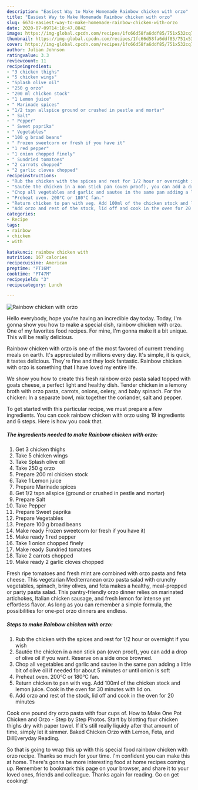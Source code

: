 ```yaml
---
description: "Easiest Way to Make Homemade Rainbow chicken with orzo"
title: "Easiest Way to Make Homemade Rainbow chicken with orzo"
slug: 6674-easiest-way-to-make-homemade-rainbow-chicken-with-orzo
date: 2020-07-09T14:18:47.884Z
image: https://img-global.cpcdn.com/recipes/1fc66d58fa6ddf85/751x532cq70/rainbow-chicken-with-orzo-recipe-main-photo.jpg
thumbnail: https://img-global.cpcdn.com/recipes/1fc66d58fa6ddf85/751x532cq70/rainbow-chicken-with-orzo-recipe-main-photo.jpg
cover: https://img-global.cpcdn.com/recipes/1fc66d58fa6ddf85/751x532cq70/rainbow-chicken-with-orzo-recipe-main-photo.jpg
author: Julian Johnson
ratingvalue: 3.3
reviewcount: 11
recipeingredient:
- "3 chicken thighs"
- "5 chicken wings"
- "Splash olive oil"
- "250 g orzo"
- "200 ml chicken stock"
- "1 Lemon juice"
- " Marinade spices"
- "1/2 tspn allspice ground or crushed in pestle and mortar"
- " Salt"
- " Pepper"
- " Sweet paprika"
- " Vegetables"
- "100 g broad beans"
- " Frozen sweetcorn or fresh if you have it"
- "1 red pepper"
- "1 onion chopped finely"
- " Sundried tomatoes"
- "2 carrots chopped"
- "2 garlic cloves chopped"
recipeinstructions:
- "Rub the chicken with the spices and rest for 1/2 hour or overnight if you wish"
- "Sautée the chicken in a non stick pan (oven proof), you can add a drop of olive oil if you want. Reserve on a side once browned."
- "Chop all vegetables and garlic and sautee in the same pan adding a little bit of olive oil if needed for about 5 minutes or until onion is soft"
- "Preheat oven. 200°C or 180°C fan."
- "Return chicken to pan with veg. Add 100ml of the chicken stock and lemon juice. Cook in the oven for 30 minutes with lid on."
- "Add orzo and rest of the stock, lid off and cook in the oven for 20 minutes"
categories:
- Recipe
tags:
- rainbow
- chicken
- with

katakunci: rainbow chicken with 
nutrition: 167 calories
recipecuisine: American
preptime: "PT16M"
cooktime: "PT47M"
recipeyield: "3"
recipecategory: Lunch

---
```



![Rainbow chicken with orzo](https://img-global.cpcdn.com/recipes/1fc66d58fa6ddf85/751x532cq70/rainbow-chicken-with-orzo-recipe-main-photo.jpg)

Hello everybody, hope you're having an incredible day today. Today, I'm gonna show you how to make a special dish, rainbow chicken with orzo. One of my favorites food recipes. For mine, I'm gonna make it a bit unique. This will be really delicious.

Rainbow chicken with orzo is one of the most favored of current trending meals on earth. It's appreciated by millions every day. It's simple, it is quick, it tastes delicious. They're fine and they look fantastic. Rainbow chicken with orzo is something that I have loved my entire life.

We show you how to create this fresh rainbow orzo pasta salad topped with goats cheese, a perfect light and healthy dish. Tender chicken in a lemony broth with orzo pasta, carrots, onions, celery, and baby spinach. For the chicken: In a separate bowl, mix together the coriander, salt and pepper.


To get started with this particular recipe, we must prepare a few ingredients. You can cook rainbow chicken with orzo using 19 ingredients and 6 steps. Here is how you cook that.

<!--inarticleads1-->

##### The ingredients needed to make Rainbow chicken with orzo:

1. Get 3 chicken thighs
1. Take 5 chicken wings
1. Take Splash olive oil
1. Take 250 g orzo
1. Prepare 200 ml chicken stock
1. Take 1 Lemon juice
1. Prepare  Marinade spices
1. Get 1/2 tspn allspice (ground or crushed in pestle and mortar)
1. Prepare  Salt
1. Take  Pepper
1. Prepare  Sweet paprika
1. Prepare  Vegetables
1. Prepare 100 g broad beans
1. Make ready  Frozen sweetcorn (or fresh if you have it)
1. Make ready 1 red pepper
1. Take 1 onion chopped finely
1. Make ready  Sundried tomatoes
1. Take 2 carrots chopped
1. Make ready 2 garlic cloves chopped


Fresh ripe tomatoes and fresh mint are combined with orzo pasta and feta cheese. This vegetarian Mediterranean orzo pasta salad with crunchy vegetables, spinach, briny olives, and feta makes a healthy, meal-prepped or party pasta salad. This pantry-friendly orzo dinner relies on marinated artichokes, Italian chicken sausage, and fresh lemon for intense yet effortless flavor. As long as you can remember a simple formula, the possibilities for one-pot orzo dinners are endless. 

<!--inarticleads2-->

##### Steps to make Rainbow chicken with orzo:

1. Rub the chicken with the spices and rest for 1/2 hour or overnight if you wish
1. Sautée the chicken in a non stick pan (oven proof), you can add a drop of olive oil if you want. Reserve on a side once browned.
1. Chop all vegetables and garlic and sautee in the same pan adding a little bit of olive oil if needed for about 5 minutes or until onion is soft
1. Preheat oven. 200°C or 180°C fan.
1. Return chicken to pan with veg. Add 100ml of the chicken stock and lemon juice. Cook in the oven for 30 minutes with lid on.
1. Add orzo and rest of the stock, lid off and cook in the oven for 20 minutes


Cook one pound dry orzo pasta with four cups of. How to Make One Pot Chicken and Orzo - Step by Step Photos. Start by blotting four chicken thighs dry with paper towel. If it&#39;s still really liquidy after that amount of time, simply let it simmer. Baked Chicken Orzo with Lemon, Feta, and DillEveryday Reading. 

So that is going to wrap this up with this special food rainbow chicken with orzo recipe. Thanks so much for your time. I'm confident you can make this at home. There's gonna be more interesting food at home recipes coming up. Remember to bookmark this page on your browser, and share it to your loved ones, friends and colleague. Thanks again for reading. Go on get cooking!
